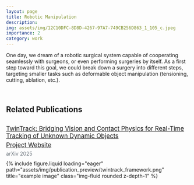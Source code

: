```yaml
---
layout: page
title: Robotic Manipulation
description: 
img: assets/img/12C10DFC-8D8D-4267-97A7-749CB256D863_1_105_c.jpeg
importance: 2
category: work
---
```


One day, we dream of a robotic surgical system capable of cooperating seamlessly with surgeons, or even performing surgeries by itself. As a first step toward this goal, we could break down a surgery into different steps, targeting smaller tasks such as deformable object manipulation (tensioning, cutting, ablation, etc.).

<br>

## Related Publications

<p style="margin-top: 30px; margin-bottom: 5px; font-size: 1.05rem;">
<a href="https://arxiv.org/abs/2505.22882" target="_blank">TwinTrack: Bridging Vision and Contact Physics for Real-Time Tracking of Unknown Dynamic Objects</a>
</p>

<p style="margin-top: 0px; margin-bottom: 5px; font-size: 1.05rem;">
<a href="https://irislab.tech/TwinTrack-webpage/" target="_blank">Project Website</a>
</p>

<p style="color: #6c757d; margin-top: 0px; margin-bottom: 10px;">arXiv 2025</p>

<div style="max-width: 600px; margin-top: 0px; margin-bottom: 0px;">
{% include figure.liquid loading="eager" path="assets/img/publication_preview/twintrack_framework.png" title="example image" class="img-fluid rounded z-depth-1" %}
</div>
